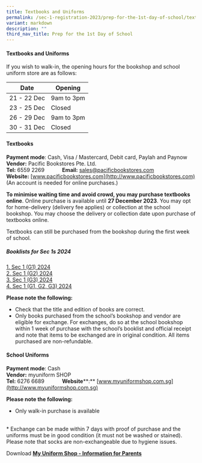 ```yaml
---
title: Textbooks and Uniforms
permalink: /sec-1-registration-2023/prep-for-the-1st-day-of-school/textbooks-and-uniform/
variant: markdown
description: ""
third_nav_title: Prep for the 1st Day of School
---
```

#### **Textbooks and Uniforms**
If you wish to walk-in, the opening hours for the bookshop and school uniform store are as follows:

| Date | Opening | 
| -------- | -------- | 
| 21 - 22 Dec   | 9am to 3pm    | 
| 23 - 25 Dec     | Closed    | 
| 26 - 29 Dec    | 9am to 3pm    | 
| 30 - 31 Dec    | Closed    |

#### **Textbooks**
**Payment mode**: Cash, Visa / Mastercard, Debit card, Paylah and Paynow
<br>
**Vendor:** Pacific Bookstores Pte. Ltd.
<br>
**Tel:** 6559 2269 &nbsp;&nbsp;&nbsp;&nbsp;&nbsp;&nbsp;&nbsp;&nbsp;&nbsp;&nbsp; **Email:** sales@pacificbookstores.com
<br>
**Website:** [www.pacificbookstores.com](http://www.pacificbookstores.com) (An account is needed for online purchases.)

**To minimise waiting time and avoid crowd, you may purchase textbooks online**. Online purchase is available until **27 December 2023**. You may opt for home-delivery (delivery fee applies) or collection at the school bookshop. You may choose the delivery or collection date upon purchase of textbooks online.

Textbooks can still be purchased from the bookshop during the first week of school.

##### **Booklists for Sec 1s 2024**
[1. Sec 1 (G1) 2024](/files/2023/AMSS_2024_Sec_1__G1__PINK.pdf)
<br>
[2. Sec 1 (G2) 2024](/files/2023/AMSS_2024_Sec_1__G2__GREEN.pdf)
<br>
[3. Sec 1 (G3) 2024](/files/2023/AMSS_2024_Sec_1__G3__BLUE.pdf)
<br>
[4. Sec 1 (G1, G2, G3) 2024](/files/2023/AMSS_2024_Sec_1__G3_2_1__WHITE.pdf)

**Please note the following:**
<br>
* Check that the title and edition of books are correct.
* Only books purchased from the school’s bookshop and vendor are eligible for exchange. For exchanges, do so at the school bookshop within 1 week of purchase with the school’s booklist and official receipt and note that items to be exchanged are in original condition. All items purchased are non-refundable.

#### **School Uniforms**

**Payment mode**: Cash
<br>
**Vendor:** myuniform SHOP
<br>
**Tel:** 6276 6689 &nbsp;&nbsp;&nbsp;&nbsp;&nbsp;&nbsp;&nbsp;&nbsp;&nbsp;&nbsp; **Website****:** [www.myuniformshop.com.sg](http://www.myuniformshop.com.sg)

**Please note the following:**
<br>
* Only walk-in purchase is available
<br>
* Exchange can be made within 7 days with proof of purchase and the uniforms must be in good condition (it must not be washed or stained). Please note that socks are non-exchangeable due to hygiene issues.

Download **[My Uniform Shop - Information for Parents](/files/2023/Uploads/My_Uniform_ShopASIAPte_Ltd_Admiralty_Secondary_School_2023.pdf)**